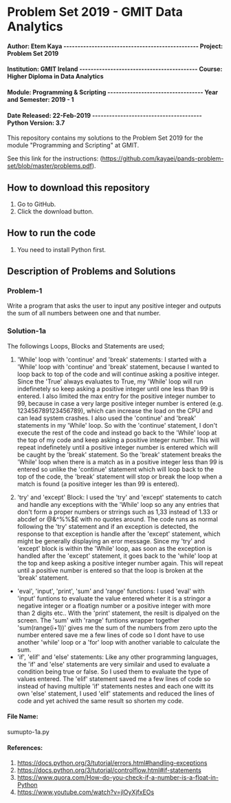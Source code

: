 # Problem Set 2019 - GMIT Data Analytics

#### Author: Etem Kaya ------------------------------------------------ Project: Problem Set 2019
#### Institution: GMIT Ireland ------------------------------------------ Course: Higher Diploma in Data Analytics
#### Module: Programming & Scripting ---------------------------------- Year and Semester: 2019 - 1
#### Date Released: 22-Feb-2019 --------------------------------------- Python Version: 3.7


This repository contains my solutions to the Problem Set 2019 for the module "Programming and Scripting" at GMIT.

See this link for the instructions: (https://github.com/kayaei/pands-problem-set/blob/master/problems.pdf).

## How to download this repository

1. Go to GitHub.
2. Click the download button.

## How to run the code

1. You need to install Python first.

## Description of Problems and Solutions

### Problem-1

Write a program that asks the user to input any positive integer and outputs the sum of all numbers between one
and that number.

### Solution-1a
The followings Loops, Blocks and Statements are used;
1. 'While' loop with 'continue' and 'break' statements: I started with a 'While' loop with 'continue' and 'break' statement, because I wanted to loop back to top of the code and will continue asking a positive integer. Since the 'True' always evaluates to True, my 'While' loop will run indefinetely so keep asking a positive integer until one less than 99 is entered. I also limited the max entry for the positive integer number to 99, because in case a very large positive integer number is entered (e.g. 123456789123456789), which can increase the load on the CPU and can lead system crashes. I also used the 'continue' and 'break' statements in my 'While' loop. So with the 'continue' statement, I don't execute the rest of the code and instead go back to the 'While' loop at the top of my code and keep asking a positive integer number. This will repeat indefinetely until a positive integer number is entered which will be caught by the 'break' statement. So the 'break' statement breaks the 'While' loop when there is a match as in a positive integer less than 99 is entered so unlike the 'continue' statement which will loop back to the top of the code, the 'break' statement will stop or break the loop when a match is found (a positive integer les than 99 is entered).     

2. 'try' and 'except' Block: I used the 'try' and 'except' statements to catch and handle any exceptions with the 'While' loop so any any entries that don't form a proper numbers or strrings such as 1,33 instead of 1.33 or abcdef or @&^%%$£ with no quotes around. The code runs as normal following the 'try' statement and if an exception is detected, the response to that exception is handle after the 'except' statement, which might be generally displaying an eror message. Since my 'try' and 'except' block is within the 'While' loop, aas soon as the exception is handled after the 'except' statement, it goes back to the 'while' loop at the top and keep asking a positive integer number again. This will repeat until a positive number is entered so that the loop is broken at the 'break' statement.   
- 'eval', 'input', 'print', 'sum' and 'range' functions: I used 'eval' with 'input' funtions to evaluate the value entered wheter it is a stringor a negative integer or a floatign number or a positive integer with more than 2 digits etc.. With the 'print' statement, the resilt is dipalyed on the screen. The 'sum' with 'range' funtions wrapper together 'sum(range(i+1))' gives me the sum of the numbers from zero upto the number entered save me a few lines of code so I dont have to use another 'while' loop or a 'for' loop with another variable to calculate the sum. 
- 'if', 'elif' and 'else' statements: Like any other programming languages, the 'if' and 'else' statements are very similair and used to evaluate a condition being true or false. So I used them to evaluate the type of values entered. The 'elif' statement saved me a few lines of code so instead of having multiple 'if' statements nestes and each one witt its own 'else' statement, I used 'elif' statements and reduced the lines of code and yet achived the same result so shorten my code.

#### File Name: 
sumupto-1a.py

#### References:
1. https://docs.python.org/3/tutorial/errors.html#handling-exceptions 
2. https://docs.python.org/3/tutorial/controlflow.html#if-statements 
3. https://www.quora.com/How-do-you-check-if-a-number-is-a-float-in-Python 
4. https://www.youtube.com/watch?v=jlOyXjfxEOs 
